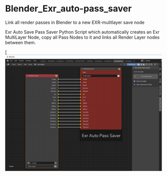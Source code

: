 # Blender_Exr_auto-pass_saver
Link all render passes in Blender to a new EXR-mulitlayer save node

Exr Auto Save Pass Saver Python Script which automatically creates an Exr MultiLayer Node, copy all Pass Nodes to it and links all Render Layer nodes between them.

[![Tutorial for masking script for Photoshop](https://github.com/3d-io/Blender_Exr_auto-pass_saver/blob/master/Exr_Auto_Pass_Saver_UI_Blender.png)
<br/>

